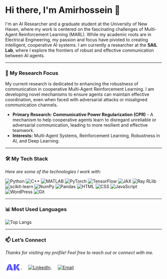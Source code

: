 # Hi there, I'm Amirhossein 👋

I'm an AI Researcher and a graduate student at the University of New Haven, where my work is centered on the fascinating challenges of Multi-Agent Reinforcement Learning (MARL). While my academic roots are in Electrical Engineering, my passion and focus have pivoted to creating intelligent, cooperative AI systems. I am currently a researcher at the **SAIL Lab**, where I explore the frontiers of robust and effective communication between AI agents.

---

### 🧠 My Research Focus
My current research is dedicated to enhancing the robustness of communication in cooperative Multi-Agent Reinforcement Learning. I am developing novel mechanisms to ensure agents can maintain effective coordination, even when faced with adversarial attacks or misaligned communication channels.

-   **Primary Research:** **Communicative Power Regularization (CPR)** - A mechanism to help cooperative agents learn to disregard unreliable or adversarial communication, leading to more resilient and effective teamwork.
-   **Interests:** Multi-Agent Systems, Reinforcement Learning, Robustness in AI, and Deep Learning.

---

### 🛠️ My Tech Stack
*Here are some of the technologies I work with:*

<p align="left">
  <a href="https://www.python.org" target="_blank" rel="noreferrer" style="text-decoration: none;"> <img src="https://img.shields.io/badge/Python-3776AB?style=for-the-badge&logo=python&logoColor=white" alt="Python"> </a>
  <img src="https://img.shields.io/badge/C%2B%2B-00599C?style=for-the-badge&logo=c%2B%2B&logoColor=white" alt="C++">
  <a href="https://www.mathworks.com/products/matlab.html" target="_blank" rel="noreferrer" style="text-decoration: none;"> <img src="https://img.shields.io/badge/MATLAB-0076A8?style=for-the-badge&logo=mathworks&logoColor=white" alt="MATLAB"> </a>
  <a href="https://pytorch.org/" target="_blank" rel="noreferrer" style="text-decoration: none;"> <img src="https://img.shields.io/badge/PyTorch-EE4C2C?style=for-the-badge&logo=pytorch&logoColor=white" alt="PyTorch"> </a>
  <a href="https://www.tensorflow.org" target="_blank" rel="noreferrer" style="text-decoration: none;"> <img src="https://img.shields.io/badge/TensorFlow-FF6F00?style=for-the-badge&logo=tensorflow&logoColor=white" alt="TensorFlow"> </a>
  <a href="https://jax.readthedocs.io/en/latest/" target="_blank" rel="noreferrer" style="text-decoration: none;"> <img src="https://img.shields.io/badge/JAX-F7931E?style=for-the-badge&logo=google-jax&logoColor=white" alt="JAX"> </a>
  <a href="https://docs.ray.io/en/latest/rllib/index.html" target="_blank" rel="noreferrer" style="text-decoration: none;"> <img src="https://img.shields.io/badge/Ray%20RLlib-0073E6?style=for-the-badge&logo=ray&logoColor=white" alt="Ray RLlib"> </a>
  <a href="https://scikit-learn.org/" target="_blank" rel="noreferrer" style="text-decoration: none;"> <img src="https://img.shields.io/badge/scikit_learn-F7931E?style=for-the-badge&logo=scikit-learn&logoColor=white" alt="scikit-learn"> </a>
  <a href="https://numpy.org/" target="_blank" rel="noreferrer" style="text-decoration: none;"> <img src="https://img.shields.io/badge/NumPy-013243?style=for-the-badge&logo=numpy&logoColor=white" alt="NumPy"> </a>
  <a href="https://pandas.pydata.org/" target="_blank" rel="noreferrer" style="text-decoration: none;"> <img src="https://img.shields.io/badge/Pandas-150458?style=for-the-badge&logo=pandas&logoColor=white" alt="Pandas"> </a>
  <img src="https://img.shields.io/badge/HTML5-E34F26?style=for-the-badge&logo=html&logoColor=white" alt="HTML">
  <img src="https://img.shields.io/badge/CSS3-1572B6?style=for-the-badge&logo=css&logoColor=white" alt="CSS">
  <img src="https://img.shields.io/badge/JavaScript-F7DF1E?style=for-the-badge&logo=javascript&logoColor=black" alt="JavaScript"> </a>
  <a href="https://wordpress.com/" target="_blank" rel="noreferrer" style="text-decoration: none;"> <img src="https://img.shields.io/badge/WordPress-21759B?style=for-the-badge&logo=wordpress&logoColor=white" alt="WordPress"> </a>
  <a href="https://git-scm.com/" target="_blank" rel="noreferrer" style="text-decoration: none;"> <img src="https://img.shields.io/badge/GIT-E44C30?style=for-the-badge&logo=git&logoColor=white" alt="Git"> </a>
</p>

---

### 📊 Most Used Languages

![Top Langs](https://github-readme-stats.vercel.app/api/top-langs/?username=Amir-ka&layout=compact&theme=radical&hide_border=true)

---

### 📫 Let’s Connect
*Thanks for visiting my profile! Feel free to reach out or connect with me.*

<p align="left">
  <a href="https://amir-ka.github.io/" target="_blank">
    <img src="https://raw.githubusercontent.com/Amir-ka/Amir-ka.github.io/main/android-chrome-512x512.png" alt="Amirhossein Karimi Logo" width="50" style="vertical-align:middle;"/>
  </a>
  &nbsp;&nbsp;&nbsp;&nbsp;
  <a href="https://www.linkedin.com/in/amirhosseinkarimi24/" target="_blank" >
    <img src="https://raw.githubusercontent.com/rahuldkjain/github-profile-readme-generator/master/src/images/icons/Social/linked-in-alt.svg" alt="LinkedIn" height="30" width="30" style="vertical-align:middle;"/>
  </a>
  &nbsp;&nbsp;&nbsp;&nbsp;
  <a href="mailto:akari9@unh.newhaven.edu">
    <img src="https://img.shields.io/badge/Email-D14836?style=for-the-badge&logo=gmail&logoColor=white" alt="Email" style="vertical-align:middle;"/>
  </a>
</p>

